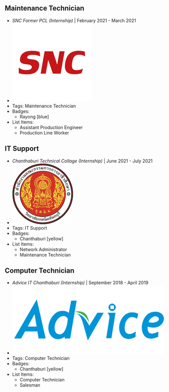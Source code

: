 ## Maintenance Technician
- *SNC Former PCL (Internship)* | February 2021 - March 2021
- ![logo512](../assets/SNC_logo.png)
- Tags: Maintenance Technician
- Badges:
  - Rayong [blue]
- List Items:
  - Assistant Production Engineer
  - Production Line Worker

## IT Support
- *Chanthaburi Technical Collage (Internship)* | June 2021 - July 2021
- ![logo512](../assets/logo_technic.png)
- Tags: IT Support
- Badges:
  - Chanthaburi [yellow]
- List Items:
  - Network Administrator
  - Maintenance Technician
  

## Computer Technician
- *Advice IT Chanthaburi (Internship)* | September 2018 - April 2019
- ![logo512](../assets/Advice_logo.png)
- Tags: Computer Technician
- Badges:
  - Chanthaburi [yellow]
- List Items:
  - Computer Technician
  - Salesman